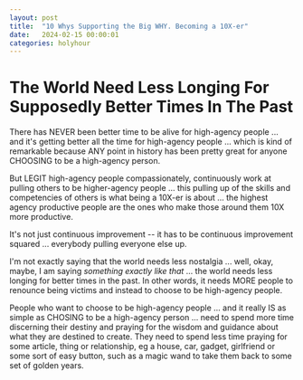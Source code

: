 ```yaml
---
layout: post
title:  "10 Whys Supporting the Big WHY. Becoming a 10X-er"
date:   2024-02-15 00:00:01
categories: holyhour
---
```



# The World Need Less Longing For Supposedly Better Times In The Past

There has NEVER been better time to be alive for high-agency people ... and it's getting better all the time for high-agency people ... which is kind of remarkable because ANY point in history has been pretty great for anyone CHOOSING to be a high-agency person.

But LEGIT high-agency people compassionately, continuously work at pulling others to be higher-agency people ... this pulling up of the skills and competencies of others is what being a 10X-er is about ... the highest agency productive people are the ones who make those around them 10X more productive.

It's not just continuous improvement -- it has to be continuous improvement squared ... everybody pulling everyone else up.

I'm not exactly saying that the world needs less nostalgia ... well, okay, maybe, I am saying *something exactly like that* ... the world needs less longing for better times in the past. In other words, it needs MORE people to renounce being victims and instead to choose to be high-agency people.

People who want to choose to be high-agency people ... and it really IS as simple as CHOSING to be a high-agency person ... need to spend more time discerning their destiny and praying for the wisdom and guidance about what they are destined to create. They need to spend less time praying for some article, thing or relationship, eg a house, car, gadget, girlfriend or some sort of easy button, such as a magic wand to take them back to some set of golden years. 

